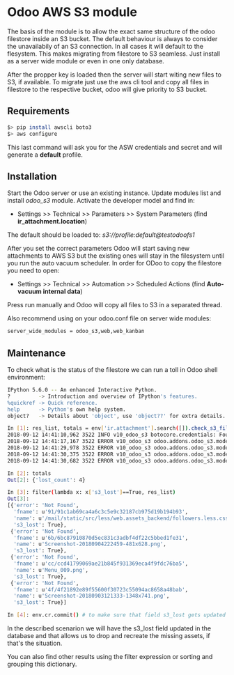 # Odoo AWS S3 module

The basis of the module is to allow the exact same structure of the odoo filestore inside an S3 bucket. The default behaviour is always to consider the unavailabily of an S3 connection. In all cases it will default to the flesystem. This makes migrating from filestore to S3 seamless. Just install as a server wide module or even in one only database.
        
After the propper key is loaded then the server will start witing new files to S3,  if available. To migrate just use the aws cli tool and copy all files in filestore to the respective bucket, odoo will give priority to S3 bucket.

## Requirements

```bash
$> pip install awscli boto3
$> aws configure
```

This last command will ask you for the ASW credentials and secret and will generate a **default** profile.

## Installation

Start the Odoo server or use an existing instance. Update modules list and install *odoo_s3* module.
Activate the developer model and find in:

* Settings >> Technical >> Parameters >> System Parameters (find **ir_attachment.location**)

The default should be loaded to: _s3://profile:default@testodoofs1_

After you set the correct parameters Odoo will start saving new attachments to AWS S3 but the existing ones will stay in the filesystem until you run the auto vacuum scheduler.
In order for ODoo to copy the filestore you need to open:

* Settings >> Technical >> Automation >> Scheduled Actions (find **Auto-vacuum internal data**)

Press run manually and Odoo will copy all files to S3 in a separated thread.

Also recommend using on your odoo.conf file on server wide modules:

```bash
server_wide_modules = odoo_s3,web,web_kanban
```

## Maintenance

To check what is the status of the filestore we can run a toll in Odoo shell environment:

```bash
IPython 5.6.0 -- An enhanced Interactive Python.
?         -> Introduction and overview of IPython's features.
%quickref -> Quick reference.
help      -> Python's own help system.
object?   -> Details about 'object', use 'object??' for extra details.

In [1]: res_list, totals = env['ir.attachment'].search([]).check_s3_filestore()
2018-09-12 14:41:10,962 3522 INFO v10_odoo_s3 botocore.credentials: Found credentials in shared credentials file: ~/.aws/credentials
2018-09-12 14:41:17,167 3522 ERROR v10_odoo_s3 odoo.addons.odoo_s3.models.ir_attachment: S3: _file_read was not able to read from S3 or other filestore key:v10_odoo_s3/91/91c1ab69ca4a6c3c5e9c32187cb975d19b194b93
2018-09-12 14:41:29,978 3522 ERROR v10_odoo_s3 odoo.addons.odoo_s3.models.ir_attachment: S3: _file_read was not able to read from S3 or other filestore key:v10_odoo_s3/6b/6bc87910870d5ec831c3adbf4df22c5bbed1fe31
2018-09-12 14:41:30,375 3522 ERROR v10_odoo_s3 odoo.addons.odoo_s3.models.ir_attachment: S3: _file_read was not able to read from S3 or other filestore key:v10_odoo_s3/cc/ccd41799069ae21b845f931369eca4f9fdc76ba5
2018-09-12 14:41:30,682 3522 ERROR v10_odoo_s3 odoo.addons.odoo_s3.models.ir_attachment: S3: _file_read was not able to read from S3 or other filestore key:v10_odoo_s3/4f/4f21892e89f55600f30723c55094ac8658a48bab

In [2]: totals
Out[2]: {'lost_count': 4}

In [3]: filter(lambda x: x['s3_lost']==True, res_list)
Out[3]: 
[{'error': 'Not Found',
  'fname': u'91/91c1ab69ca4a6c3c5e9c32187cb975d19b194b93',
  'name': u'/mail/static/src/less/web.assets_backend/followers.less.css',
  's3_lost': True},
 {'error': 'Not Found',
  'fname': u'6b/6bc87910870d5ec831c3adbf4df22c5bbed1fe31',
  'name': u'Screenshot-20180904222459-481x628.png',
  's3_lost': True},
 {'error': 'Not Found',
  'fname': u'cc/ccd41799069ae21b845f931369eca4f9fdc76ba5',
  'name': u'Menu_009.png',
  's3_lost': True},
 {'error': 'Not Found',
  'fname': u'4f/4f21892e89f55600f30723c55094ac8658a48bab',
  'name': u'Screenshot-20180903121333-1348x741.png',
  's3_lost': True}]

In [4]: env.cr.commit() # to make sure that field s3_lost gets updated

```

In the described scenarion we will have the s3_lost field updated in the database and that
 allows us to drop and recreate the missing assets, if that's the situation.
 
 You can also find other results using the filter expression or sorting and grouping this dictionary.